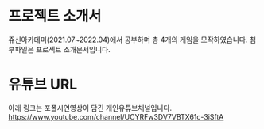 # 프로젝트 소개서
쥬신아카데미(2021.07~2022.04)에서 공부하며 총 4개의 게임을 모작하였습니다. 첨부파일은 프로젝트 소개문서입니다.

# 유튜브 URL
아래 링크는 포폴시연영상이 담긴 개인유튜브채널입니다.
https://www.youtube.com/channel/UCYRFw3DV7VBTX61c-3iSftA
